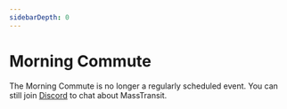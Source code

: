 ```yaml
---
sidebarDepth: 0
---
```


# Morning Commute

The Morning Commute is no longer a regularly scheduled event. You can still join [Discord](/discord) to chat about MassTransit.
